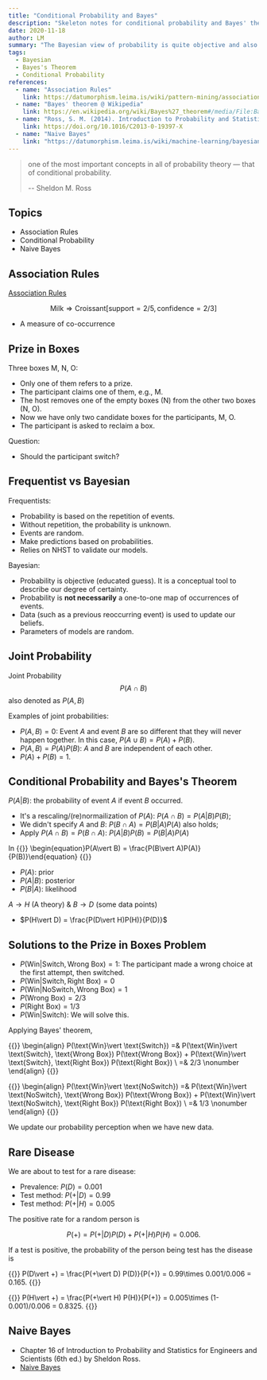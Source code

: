 ```yaml
---
title: "Conditional Probability and Bayes"
description: "Skeleton notes for conditional probability and Bayes' theorem"
date: 2020-11-18
author: LM
summary: "The Bayesian view of probability is quite objective and also more general than the frequentist's view. It doesn't rely on repeatition of events."
tags:
  - Bayesian
  - Bayes's Theorem
  - Conditional Probability
references:
  - name: "Association Rules"
    link: https://datumorphism.leima.is/wiki/pattern-mining/association-rules/
  - name: "Bayes' theorem @ Wikipedia"
    link: https://en.wikipedia.org/wiki/Bayes%27_theorem#/media/File:Bayes%27_Theorem_2D.svg
  - name: "Ross, S. M. (2014). Introduction to Probability and Statistics for Engineers and Scientists. Elsevier."
    link: https://doi.org/10.1016/C2013-0-19397-X
  - name: "Naive Bayes"
    link: "https://datumorphism.leima.is/wiki/machine-learning/bayesian/naive-bayesian/"
---
```


> one of the most important concepts in all of probability theory — that of conditional probability.
>
> -- Sheldon M. Ross

## Topics

- Association Rules
- Conditional Probability
- Naive Bayes

## Association Rules

[Association Rules](https://datumorphism.leima.is/wiki/pattern-mining/association-rules/)

$$
\text{Milk} \Rightarrow \text{Croissant} [ \text{support} = 2/5, \text{confidence} = 2/3  ]
$$

- A measure of co-occurrence

## Prize in Boxes

Three boxes M, N, O:
- Only one of them refers to a prize.
- The participant claims one of them, e.g., M.
- The host removes one of the empty boxes (N) from the other two boxes (N, O).
- Now we have only two candidate boxes for the participants, M, O.
- The participant is asked to reclaim a box.

Question:
- Should the participant switch?


## Frequentist vs Bayesian

Frequentists:
- Probability is based on the repetition of events.
- Without repetition, the probability is unknown.
- Events are random.
- Make predictions based on probabilities.
- Relies on NHST to validate our models.

Bayesian:
- Probability is objective (educated guess). It is a conceptual tool to describe our degree of certainty.
- Probability is **not necessarily** a one-to-one map of occurrences of events.
- Data (such as a previous reoccurring event) is used to update our beliefs.
- Parameters of models are random.


## Joint Probability

Joint Probability
$$
P(A\cap B)
$$
also denoted as $P(A, B)$

Examples of joint probabilities:

- $P(A, B)=0$: Event $A$ and event $B$ are so different that they will never happen together. In this case, $P(A\cup B) = P(A) + P(B)$.
- $P(A, B) = P(A)P(B)$: $A$ and $B$ are independent of each other.
- $P(A) + P(B) = 1$.

## Conditional Probability and Bayes's Theorem

$P(A\vert B)$: the probability of event $A$ if event $B$ occurred.
- It's a rescaling/(re)normailization of $P(A)$: $P(A\cap B) = P(A\vert B)P(B)$;
- We didn't specify $A$ and $B$: $P(B\cap A) = P(B\vert A)P(A)$ also holds;
- Apply $P(A\cap B) = P(B \cap A)$: $P(A\vert B)P(B) = P(B\vert A)P(A)$


In
{{<m>}}
\begin{equation}P(A\vert B) = \frac{P(B\vert A)P(A)}{P(B)}\end{equation}
{{</m>}}

- $P(A)$: prior
- $P(A\vert B)$: posterior
- $P(B\vert A)$: likelihood

$A\to H$ (A theory) & $B\to D$ (some data points)
- $P(H\vert D) = \frac{P(D\vert H)P(H)}{P(D)}$

## Solutions to the Prize in Boxes Problem

- $P(\text{Win}\vert \text{Switch}, \text{Wrong Box}) = 1$: The participant made a wrong choice at the first attempt, then switched.
- $P(\text{Win}\vert \text{Switch}, \text{Right Box}) = 0$
- $P(\text{Win}\vert \text{NoSwitch}, \text{Wrong Box})=1$
- $P(\text{Wrong Box}) = 2/3$
- $P(\text{Right Box}) = 1/3$
- $P(\text{Win}\vert \text{Switch})$: We will solve this.

Applying Bayes' theorem,

{{<m>}}
\begin{align}
P(\text{Win}\vert \text{Switch})
=& P(\text{Win}\vert \text{Switch}, \text{Wrong Box}) P(\text{Wrong Box}) + P(\text{Win}\vert \text{Switch}, \text{Right Box}) P(\text{Right Box}) \\
=& 2/3 \nonumber
\end{align}
{{</m>}}


{{<m>}}
\begin{align}
P(\text{Win}\vert \text{NoSwitch})
=& P(\text{Win}\vert \text{NoSwitch}, \text{Wrong Box}) P(\text{Wrong Box}) + P(\text{Win}\vert \text{NoSwitch}, \text{Right Box}) P(\text{Right Box}) \\
=& 1/3 \nonumber
\end{align}
{{</m>}}


We update our probability perception when we have new data.


## Rare Disease


We are about to test for a rare disease:

- Prevalence: $P(D) = 0.001$
- Test method: $P(+\vert D) = 0.99$
- Test method: $P(+\vert H) = 0.005$

The positive rate for a random person is

$$
P(+) = P(+\vert D)P(D) + P(+\vert H) P(H) = 0.006.
$$

If a test is positive, the probability of the person being test has the disease is

{{<m>}}
P(D\vert +) = \frac{P(+\vert D) P(D)}{P(+)} = 0.99\times 0.001/0.006 = 0.165.
{{</m>}}

{{<m>}}
P(H\vert +) = \frac{P(+\vert H) P(H)}{P(+)} = 0.005\times (1-0.001)/0.006 = 0.8325.
{{</m>}}


## Naive Bayes

- Chapter 16 of Introduction to Probability and Statistics for Engineers and Scientists (6th ed.) by Sheldon Ross.
- [Naive Bayes](https://datumorphism.leima.is/wiki/machine-learning/bayesian/naive-bayesian/)